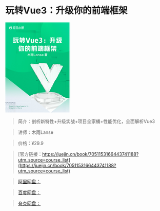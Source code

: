 # 玩转Vue3：升级你的前端框架

![img](../../assets/eee89f9dae6547a79802164adba0b3b0~tplv-k3u1fbpfcp-no-mark_280_280_200_280.png)

> 简介：剖析新特性+升级实战+项目全家桶+性能优化，全面解析Vue3

> 讲师：木雨Lanse

> 价格：¥29.9

> [官方链接：https://juejin.cn/book/7051153166443741188?utm_source=course_list](https://juejin.cn/book/7051153166443741188?utm_source=course_list)

> [阿里网盘：]()

> [百度网盘：]()

> [夸克网盘：]()
